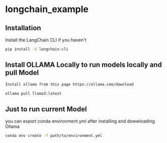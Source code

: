 # longchain_example

## Installation

Install the LangChain CLI if you haven't 

```bash
pip install -U langchain-cli
```

## Install OLLAMA Locally to run models locally and pull Model 




```bash 
Install ollama from this page https://ollama.com/download 

ollama pull llama3:latest 
```

## Just to run current Model 
you can export conda environment.yml after installing and dowwloading Ollama

```bash 
conda env create -f path/to/environment.yml
```


